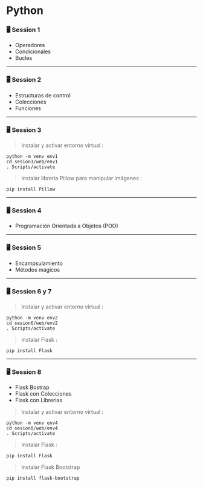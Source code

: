 # Python

### 🖥️ Session 1 
- Operadores
- Condicionales
- Bucles
----------------------------
### 🖥️ Session 2
- Estructuras de control
- Colecciones
- Funciones
----------------------------
### 🖥️ Session 3
> Instalar y activar entorno virtual : 

    python -m venv env1
    cd sesion3/web/env1
    . Scripts/activate

> Instalar libreria Pillow para manipular imágenes : 

    pip install Pillow 

----------------------------

### 🖥️ Session 4
- Programación Orientada a Objetos (POO)

----------------------------

### 🖥️ Session 5
- Encampsulamiento
- Métodos mágicos

----------------------------
### 🖥️ Session 6 y 7
> Instalar y activar entorno virtual : 

    python -m venv env2
    cd sesion6/web/env2
    . Scripts/activate

>  Instalar Flask :

    pip install Flask

----------------------------
### 🖥️ Session 8
- Flask Bostrap
- Flask con Colecciones
- Flask con Librerias

> Instalar y activar entorno virtual : 

    python -m venv env4
    cd sesion8/web/env4
    . Scripts/activate

>  Instalar Flask :

    pip install Flask

>  Instalar Flask Bootstrap

    pip install flask-bootstrap